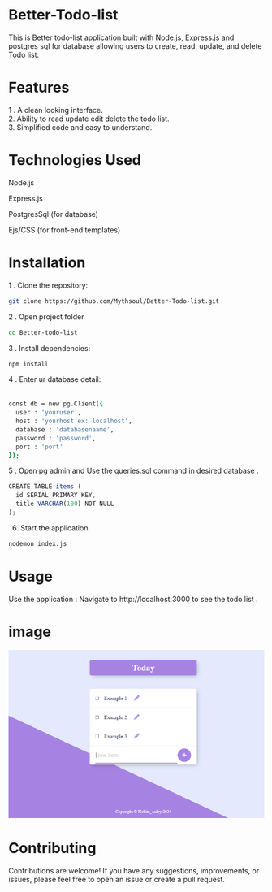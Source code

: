 # Better-Todo-list
This is Better todo-list application  built with Node.js, Express.js and postgres sql for database allowing users to create, read, update, and delete Todo list.

# Features
1 . A clean looking interface. <br>
2. Ability to read update edit delete the todo list. <br>
3. Simplified code and easy to understand. 



# Technologies Used
Node.js

Express.js

PostgresSql (for database)

Ejs/CSS (for front-end templates)

# Installation

1 . Clone the repository:

``` bash
git clone https://github.com/Mythsoul/Better-Todo-list.git

```
2 . Open project folder
```bash
cd Better-todo-list
```

3 . Install dependencies:

```bash
npm install
```

4 . Enter ur database detail:

```bash
 
const db = new pg.Client({
  user : 'youruser', 
  host : 'yourhost ex: localhost',
  database : 'databasenaame',
  password : 'password', 
  port : 'port'
}); 
```
5 . Open pg admin and Use the queries.sql command in desired database . 
```javascript
CREATE TABLE items (
  id SERIAL PRIMARY KEY,
  title VARCHAR(100) NOT NULL
);
``` 
6. Start the application. 
```bash 
nodemon index.js
```

# Usage
Use the application : Navigate to http://localhost:3000 to see the todo list . 

# image 
<img src="./public/styles/Todolistimage.png">

# Contributing
Contributions are welcome! If you have any suggestions, improvements, or issues, please feel free to open an issue or create a pull request.



















































